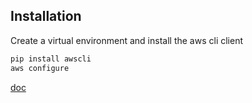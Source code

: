 ## Installation

Create a virtual environment and install the aws cli client
```sh
pip install awscli
aws configure
```

[doc](https://docs.aws.amazon.com/cli/latest/userguide/cli-chap-configure.html])

